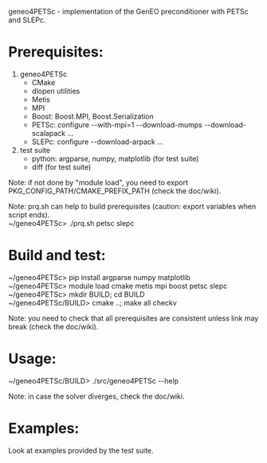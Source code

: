 geneo4PETSc - implementation of the GenEO preconditioner with PETSc and SLEPc.

Prerequisites:
==============

1. geneo4PETSc
   - CMake
   - dlopen utilities
   - Metis
   - MPI
   - Boost: Boost.MPI, Boost.Serialization
   - PETSc: configure --with-mpi=1 --download-mumps --download-scalapack ...
   - SLEPc: configure --download-arpack ...
2. test suite
   - python: argparse, numpy, matplotlib (for test suite)
   - diff (for test suite)

Note: if not done by "module load", you need to export PKG_CONFIG_PATH/CMAKE_PREFIX_PATH (check the doc/wiki).

Note: prq.sh can help to build prerequisites (caution: export variables when script ends).  
~/geneo4PETSc> ./prq.sh petsc slepc  

Build and test:
===============

~/geneo4PETSc> pip install argparse numpy matplotlib  
~/geneo4PETSc> module load cmake metis mpi boost petsc slepc  
~/geneo4PETSc> mkdir BUILD; cd BUILD  
~/geneo4PETSc/BUILD> cmake ..; make all checkv  

Note: you need to check that all prerequisites are consistent unless link may break (check the doc/wiki).

Usage:
======

~/geneo4PETSc/BUILD> ./src/geneo4PETSc --help

Note: in case the solver diverges, check the doc/wiki.

Examples:
=========

Look at examples provided by the test suite.
